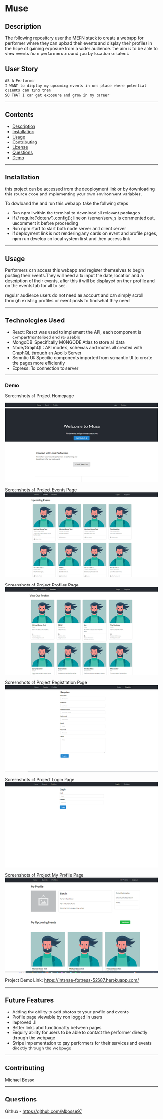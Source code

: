 # Muse

## Description 
The following repository user the MERN stack to create a webapp for performer where they can upload their events and display their profiles in the hope of gaining exposure from a wider audience. the aim is to be able to view events from performers around you by location or talent. 

## User Story

```
AS A Performer
I WANT to display my upcoming events in one place where potential clients can find them
SO THAT I can get exposure and grow in my career
```

---
## Contents
- [Description](#description)
- [Installation](#installation)
- [Usage](#usage)
- [Contributing](#contributing)
- [License](#license)
- [Questions](#questions)
- [Demo](#demo)

---
## Installation
this project can be accessed from the deoployment link or by downloading this source cdoe and implementing your own environment variables. 

To dowloand the and run this webapp, take the follwing steps
- Run npm i within the terminal to download all relevant packages
- if // require('dotenv').config(); line on /server/serv.js is commented out, uncomment it before proceeding 
- Run npm start to start both node server and client server
- if deployment link is not rendering any cards on event and profile pages, npm run develop on local system first and then access link

---
## Usage
Performers can access this webapp and register themselves to begin posting their events.They will need a to input the date, location and a description of their events, after this it will be displayed on their profile and on the events tab for all to see. 

regular audience users do not need an account and can simply scroll through existing profiles or event posts to find what they need. 

---
## Technologies Used

- React: React was used to implement the API, each component is compartmentalised and re-usable
- MongoDB: Specifically MONGODB Atlas to store all data
- Node/GraphQL: API models, schemas and routes all created with GraphQL through an Apollo Server
- Semntic UI: Specific components imported from semantic UI to create the pages more efficiently
- Express: To connection to server


---
### Demo

Screenshots of Project Homepage

![Screemshot of project Homepage](./images/homepage%20screenshot.PNG)

Screenshots of Project Events Page
![Screemshot of project Events Page](.//images/Events%20Page%20Screenshot.PNG)

Screenshots of Project Profiles Page
![Screemshot of project Profiles Page](./images/Profiles%20page%20screenshot.PNG)

Screenshots of Project Registration Page
![Screemshot of project Register Page](./images/register%20page%20screenshot.PNG)

Screenshots of Project Login Page
![Screemshot of project Login Page](./images/login%20page%20screenshot.PNG)

Screenshots of Project My Profile Page
![Screemshot of project My profile Page](./images/my%20profile%20page%20screenshot.PNG)


Project Demo Link: https://intense-fortress-52687.herokuapp.com/  

---

## Future Features 
- Adding the ability to add photos to your profile and events
- Profile page viewable by non logged in users
- Improved UI
- Better links abd functionality between pages
- Enquiry ability for users to be able to contact the performer directly through the webpage
- Stripe implementation to pay performers for their services and events directly through the webpage

---
## Contributing
Michael Bosse

---
## Questions
Github - https://github.com/Mbosse97 


